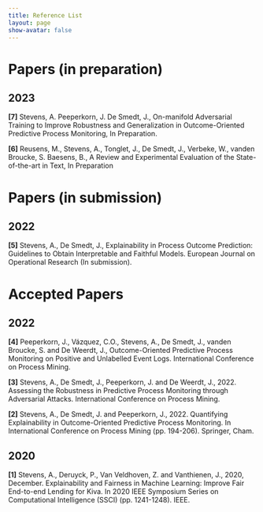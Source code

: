 ```yaml
---
title: Reference List
layout: page
show-avatar: false
---
```


# Papers (in preparation)

## 2023 

**[7]** Stevens, A. Peeperkorn, J. De Smedt, J., On-manifold Adversarial Training to Improve Robustness and Generalization in Outcome-Oriented Predictive Process Monitoring, In Preparation.

**[6]** Reusens, M., Stevens, A., Tonglet, J., De Smedt, J., Verbeke, W., vanden Broucke, S. Baesens, B., A Review and Experimental Evaluation of the State-of-the-art in Text, In Preparation

# Papers (in submission)

## 2022

**[5]** Stevens, A., De Smedt, J., Explainability in Process Outcome Prediction: Guidelines to Obtain Interpretable and Faithful Models. European Journal on Operational Research (In submission).

# Accepted Papers

## 2022

**[4]** Peeperkorn, J., Vázquez, C.O., Stevens, A., De Smedt, J., vanden Broucke, S. and De Weerdt, J., Outcome-Oriented Predictive Process Monitoring on Positive and Unlabelled Event Logs. International Conference on Process Mining.

**[3]** Stevens, A., De Smedt, J., Peeperkorn, J. and De Weerdt, J., 2022. Assessing the Robustness in Predictive Process Monitoring through Adversarial Attacks. International Conference on Process Mining.

**[2]** Stevens, A., De Smedt, J. and Peeperkorn, J., 2022. Quantifying Explainability in Outcome-Oriented Predictive Process Monitoring. In International Conference on Process Mining (pp. 194-206). Springer, Cham.

## 2020 

**[1]** Stevens, A., Deruyck, P., Van Veldhoven, Z. and Vanthienen, J., 2020, December. Explainability and Fairness in Machine Learning: Improve Fair End-to-end Lending for Kiva. In 2020 IEEE Symposium Series on Computational Intelligence (SSCI) (pp. 1241-1248). IEEE.

